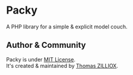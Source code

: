 Packy
=====

A PHP library for a simple & explicit model couch.



Author & Community
--------

Packy is under [MIT License](http://opensource.org/licenses/MIT).<br>
It's created & maintained by [Thomas ZILLIOX](http://tzi.fr).

